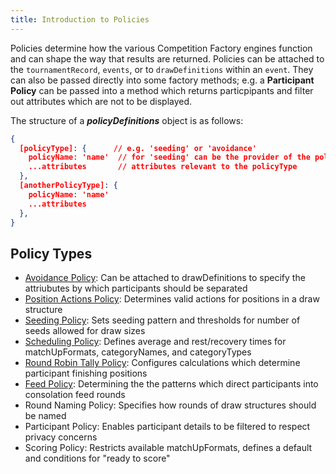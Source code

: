 ```yaml
---
title: Introduction to Policies
---
```


Policies determine how the various Competition Factory engines function and can shape the way that results are returned. Policies can be attached to the `tournamentRecord`, `events`, or to `drawDefinitions` within an `event`. They can also be passed directly into some factory methods; e.g. a **Participant Policy** can be passed into a method which returns particpipants and filter out attributes which are not to be displayed.

The structure of a **_policyDefinitions_** object is as follows:

```json
{
  [policyType]: {      // e.g. 'seeding' or 'avoidance'
    policyName: 'name'  // for 'seeding' can be the provider of the policy, e.g. 'ITF' or 'USTA'
    ...attributes       // attributes relevant to the policyType
  },
  [anotherPolicyType]: {
    policyName: 'name'
    ...attributes
  },
}
```

## Policy Types

- [Avoidance Policy](../policies/avoidance): Can be attached to drawDefinitions to specify the attriubutes by which participants should be separated
- [Position Actions Policy](../policies/positionActions): Determines valid actions for positions in a draw structure
- [Seeding Policy](../policies/positioningSeeds): Sets seeding pattern and thresholds for number of seeds allowed for draw sizes
- [Scheduling Policy](../policies/scheduling): Defines average and rest/recovery times for matchUpFormats, categoryNames, and categoryTypes
- [Round Robin Tally Policy](../policies/tallyPolicy): Configures calculations which determine participant finishing positions
- [Feed Policy](../policies/feedPolicy): Determining the the patterns which direct participants into consolation feed rounds
- Round Naming Policy: Specifies how rounds of draw structures should be named
- Participant Policy: Enables participant details to be filtered to respect privacy concerns
- Scoring Policy: Restricts available matchUpFormats, defines a default and conditions for "ready to score"
